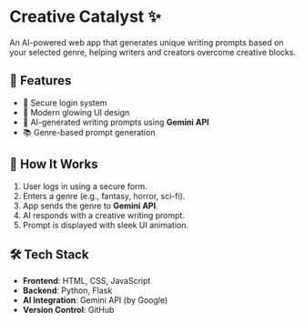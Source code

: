 # Creative Catalyst ✨  
An AI-powered web app that generates unique writing prompts based on your selected genre, helping writers and creators overcome creative blocks.

## 📌 Features
- 🔐 Secure login system
- 🎨 Modern glowing UI design
- 🧠 AI-generated writing prompts using **Gemini API**
- 📚 Genre-based prompt generation

## 🚀 How It Works
1. User logs in using a secure form.
2. Enters a genre (e.g., fantasy, horror, sci-fi).
3. App sends the genre to **Gemini API**.
4. AI responds with a creative writing prompt.
5. Prompt is displayed with sleek UI animation.

## 🛠️ Tech Stack
- **Frontend**: HTML, CSS, JavaScript
- **Backend**: Python, Flask
- **AI Integration**: Gemini API (by Google)
- **Version Control**: GitHub
